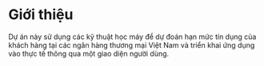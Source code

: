 # Giới thiệu
Dự án này sử dụng các kỹ thuật học máy để dự đoán hạn mức tín dụng của khách hàng tại các ngân hàng thương mại Việt Nam và triển khai ứng dụng vào thực tế thông qua một giao diện người dùng.
